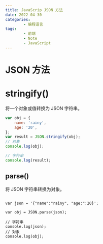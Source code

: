 ```yaml
---
title: JavaScrip JSON 方法
date: 2022-04-30
categories:
        - 编程语言
tags:
        - 前端
        - Note
        - JavaScript
---
```


# JSON 方法

# stringify()

将一个对象或值转换为 JSON 字符串。

```js
var obj = {
	name: 'rainy',
	age: '20',
};
var result = JSON.stringify(obj);
// 对象
console.log(obj);

// 字符串
console.log(result);
```

## parse()

将 JSON 字符串转换为对象。

```

var json = '{"name":"rainy", "age:":20}';

var obj = JSON.parse(json);

// 字符串
console.log(json);
// 对象
console.log(obj);

```
